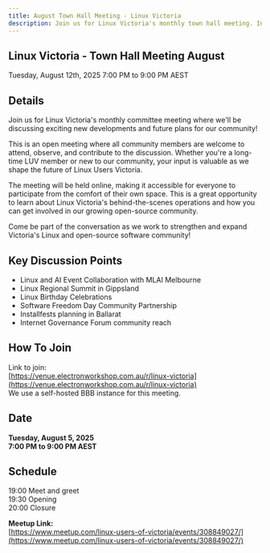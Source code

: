 ```yaml
---
title: August Town Hall Meeting - Linux Victoria
description: Join us for Linux Victoria's monthly town hall meeting. In the August town hall we are discussing the Linux and AI Event Collaboration with MLAI Melbourne, Linux Regional Summit in Gippsland, Linux Birthday Celebrations, Software Freedom Day Community Partnership, Installfests planning in Ballarat, Internet Governance Forum community reach
---
```


## Linux Victoria - Town Hall Meeting August

Tuesday, August 12th, 2025 
7:00 PM to 9:00 PM AEST

## Details

Join us for Linux Victoria's monthly committee meeting where we'll be discussing exciting new developments and future plans for our community!

This is an open meeting where all community members are welcome to attend, observe, and contribute to the discussion. Whether you're a long-time LUV member or new to our community, your input is valuable as we shape the future of Linux Users Victoria.

The meeting will be held online, making it accessible for everyone to participate from the comfort of their own space. This is a great opportunity to learn about Linux Victoria's behind-the-scenes operations and how you can get involved in our growing open-source community.

Come be part of the conversation as we work to strengthen and expand Victoria's Linux and open-source software community!

## Key Discussion Points

- Linux and AI Event Collaboration with MLAI Melbourne
- Linux Regional Summit in Gippsland
- Linux Birthday Celebrations
- Software Freedom Day Community Partnership
- Installfests planning in Ballarat
- Internet Governance Forum community reach

## How To Join

Link to join:  
[https://venue.electronworkshop.com.au/r/linux-victoria](https://venue.electronworkshop.com.au/r/linux-victoria)  
We use a self-hosted BBB instance for this meeting.

## Date

**Tuesday, August 5, 2025**  
**7:00 PM to 9:00 PM AEST**

## Schedule

19:00 Meet and greet  
19:30 Opening  
20:00 Closure

**Meetup Link:**  
[https://www.meetup.com/linux-users-of-victoria/events/308849027/](https://www.meetup.com/linux-users-of-victoria/events/308849027/)
